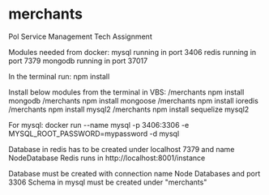 # merchants
Pol Service Management Tech Assignment

Modules needed from docker:
mysql running in port 3406
redis running in port 7379
mongodb running in port 37017

In the terminal run: npm install

Install below modules from the terminal in VBS:
/merchants npm install mongodb
/merchants npm install mongoose
/merchants npm install ioredis
/merchants npm install mysql2
/merchants npm install sequelize mysql2


For mysql:
docker run --name mysql -p 3406:3306 -e MYSQL_ROOT_PASSWORD=mypassword -d mysql

Database in redis has to be created under localhost 7379 and name NodeDatabase
Redis runs in http://localhost:8001/instance

Database must be created with connection name Node Databases and port 3306
Schema in mysql must be created under "merchants"

